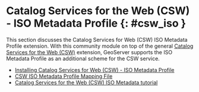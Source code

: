 # Catalog Services for the Web (CSW) - ISO Metadata Profile {: #csw_iso }

This section discusses the Catalog Services for Web (CSW) ISO Metadata Profile extension. With this community module on top of the general [Catalog Services for the Web (CSW)](../../services/csw/index.md) extension, GeoServer supports the ISO Metadata Profile as an additional scheme for the CSW service.

-   [Installing Catalog Services for Web (CSW) - ISO Metadata Profile](installing.md)
-   [CSW ISO Metadata Profile Mapping File](mapping.md)
-   [Catalog Services for the Web (CSW) ISO Metadata tutorial](tutorial.md)
